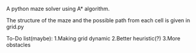 A python maze solver using A* algorithm.

The structure of the maze and the possible path from each cell is given in grid.py

To-Do list(maybe):
1.Making grid dynamic
2.Better heuristic(?)
3.More obstacles
